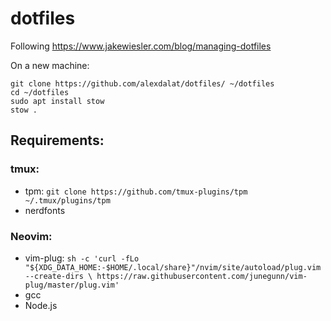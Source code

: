 # dotfiles

Following https://www.jakewiesler.com/blog/managing-dotfiles

On a new machine:
```
git clone https://github.com/alexdalat/dotfiles/ ~/dotfiles
cd ~/dotfiles
sudo apt install stow
stow .
```

## Requirements:

### tmux:
 - tpm: `git clone https://github.com/tmux-plugins/tpm ~/.tmux/plugins/tpm`
 - nerdfonts

### Neovim:
 - vim-plug: `sh -c 'curl -fLo "${XDG_DATA_HOME:-$HOME/.local/share}"/nvim/site/autoload/plug.vim --create-dirs \
       https://raw.githubusercontent.com/junegunn/vim-plug/master/plug.vim'`
 - gcc
 - Node.js
